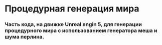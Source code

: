 # Процедурная генерация мира
### Часть кода, на движке Unreal engin 5, для генерации процедурного мира с использованием генератора меша и шума перлина. 
